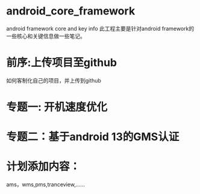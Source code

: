 # android_core_framework
android framework core and key info
此工程主要是针对android framework的一些核心和关键信息做一些笔记。

# 前序:上传项目至github
如何客制化自己的项目，并上传到github

# 专题一: 开机速度优化

# 专题二：基于android 13的GMS认证

# 计划添加内容：
ams，wms,pms,tranceview,......




